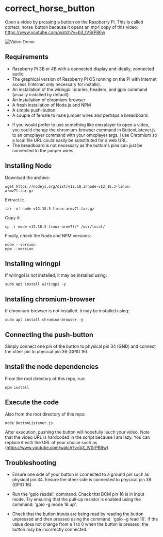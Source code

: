# correct_horse_button
Open a video by pressing a button on the Raspberry Pi. This is called correct_horse_button because it opens an mp4 copy of this video: https://www.youtube.com/watch?v=b3_lVSrPB6w

![Video Demo](demo.gif)

Requirements
------------

- Raspberry Pi 3B or 4B with a connected display and ideally, connected audio.
- The graphical version of Raspberry Pi OS running on the Pi with Internet access (Internet only necessary for installs).
- An installation of the wiringpi libraries, headers, and gpio command (usually installed by default).
- An installation of chromium-browser
- A fresh installation of Node.js and NPM
- A simple push-button
- A couple of female to male jumper wires and perhaps a breadboard.

* If you would prefer to use something like omxplayer to open a video, you could change the chromium-browser
command in ButtonListener.js to an omxplayer command with your omxplayer args. I use Chromium so a local file
URL could easily be substituted for a web URL.
* The breadboard is not necessary as the button's pins can just be connected to the jumper wires.


Installing Node
---------------

Download the archive:

    wget https://nodejs.org/dist/v12.18.3/node-v12.18.3-linux-armv7l.tar.gz
  
Extract it:

    tar -xf node-v12.18.3-linux-armv7l.tar.gz
  
Copy it:

    cp -r node-v12.18.3-linux-armv7l/* /usr/local/
  
Finally, check the Node and NPM versions:

    node --version
    npm --version
 
 
 Installing wiringpi
 -------------------
 
 If wiringpi is not installed, it may be installed using:
 
    sudo apt install wiringpi -y
  
  
 Installing chromium-browser
 ---------------------------
 
  If chromium-browser is not installed, it may be installed using:
  
    sudo apt install chromium-browser -y
  
 
Connecting the push-button
--------------------------
 
Simply connect one pin of the button to physical pin 34 (GND) and connect the other pin
to physical pin 36 (GPIO 16).


Install the node dependencies
-----------------------------
From the root directory of this repo, run:

    npm install
 
Execute the code
----------------
Also from the root directory of this repo:

    node ButtonListener.js
  
After execution, pushing the button will hopefully lauch your video. Note that the video URL is hardcoded
in the script because I am lazy. You can replace it with the URL of your choice such as (https://www.youtube.com/watch?v=b3_lVSrPB6w).


Troubleshooting
---------------

- Ensure one side of your button is connected to a ground pin such as physical pin 34. Ensure the other
side is connected to physical pin 36 (GPIO 16).

- Run the 'gpio readall' command. Check that BCM pin 16 is in input mode. Try ensuring that the pull-up
resistor is enabled using the command: 'gpio -g mode 16 up'.

- Check that the button inputs are being read by reading the button unpressed and then pressed using the
command: 'gpio -g read 16'. If the value does not change from a 1 to 0 when the button is pressed, the button
may be incorrectly connected.


